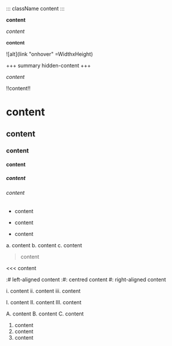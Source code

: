 ::: className
content
:::

**content**

*content*

~~content~~

![alt](link "onhover" =WidthxHeight)

+++ summary
hidden-content
+++

[TERM]: title

_content_

!!content!!

# content

## content

### content

#### content

##### content

###### content

- content
* content
+ content

a. content
b. content
c. content

> content

<<<
content
>>>

:# left-aligned content
:#: centred content
#: right-aligned content

i. content
ii. content
iii. content

I. content
II. content
III. content

A. content
B. content
C. content

1. content
2. content
3. content
